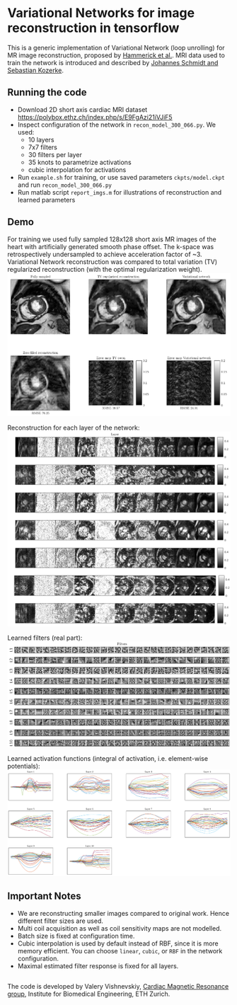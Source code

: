 # Variational Networks for image reconstruction in tensorflow
This is a generic implementation of Variational Network (loop unrolling) for MR image reconstruction, proposed by [Hammerick et al.](https://arxiv.org/abs/1704.00447). 
MRI data used to train the network is introduced and described by [Johannes Schmidt and Sebastian Kozerke](http://dev.ismrm.org/2017/3991.html).

## Running the code 
* Download 2D short axis cardiac MRI dataset https://polybox.ethz.ch/index.php/s/E9FgAzi21iVJiF5
* Inspect configuration of the network in `recon_model_300_066.py`. We used:
  * 10 layers
  * 7x7 filters
  * 30 filters per layer
  * 35 knots to parametrize activations
  * cubic interpolation for activations
* Run `example.sh` for training, or use saved parameters `ckpts/model.ckpt` and run `recon_model_300_066.py`
* Run matlab script `report_imgs.m` for illustrations of reconstruction and learned parameters

## Demo
For training we used fully sampled 128x128 short axis MR images of the heart with artificially generated smooth phase offset.
The k-space was retrospectively undersampled to achieve acceleration factor of ~3. 
Variational Network reconstruction was compared to total variation (TV) regularized reconstruction (with the optimal regularization weight).
![recons example](imgs/img_ex.png)

Reconstruction for each layer of the network:
![recons layers](imgs/recon_by_layer.png)

Learned filters (real part):
![recons layers](imgs/filters.png)

Learned activation functions (integral of activation, i.e. element-wise potentials):
![recons layers](imgs/pot_int.png)

## Important Notes
* We are reconstructing smaller images compared to original work. Hence different filter sizes are used.
* Multi coil acquisition as well as coil sensitivity maps are not modelled.
* Batch size is fixed at configuration time.
* Cubic interpolation is used by default instead of RBF, since it is more memory efficient. You can choose `linear`, `cubic`, or `RBF` in the network configuration.
* Maximal estimated filter response is fixed for all layers.

## 
The code is developed by Valery Vishnevskiy, [Cardiac Magnetic Resonance group](http://www.cmr.ethz.ch/), Institute for Biomedical Engineering, ETH Zurich.
